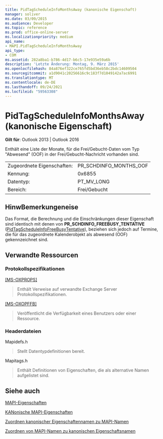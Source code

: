 ```yaml
---
title: PidTagScheduleInfoMonthsAway (kanonische Eigenschaft)
manager: soliver
ms.date: 03/09/2015
ms.audience: Developer
ms.topic: reference
ms.prod: office-online-server
ms.localizationpriority: medium
api_name:
- MAPI.PidTagScheduleInfoMonthsAway
api_type:
- COM
ms.assetid: 282a8ba1-b786-4d17-b6c5-17e935e59a6b
description: 'Letzte Änderung: Montag, 9. März 2015'
ms.openlocfilehash: 84a876ef322ce765fd5bd36eb58c2bdc14609504
ms.sourcegitcommit: a1d9041c20256616c9c183f7d1049142a7ac6991
ms.translationtype: MT
ms.contentlocale: de-DE
ms.lasthandoff: 09/24/2021
ms.locfileid: "59563308"
---
```

# <a name="pidtagscheduleinfomonthsaway-canonical-property"></a>PidTagScheduleInfoMonthsAway (kanonische Eigenschaft)

  
  
**Gilt für**: Outlook 2013 | Outlook 2016 
  
Enthält eine Liste der Monate, für die Frei/Gebucht-Daten vom Typ "Abwesend" (OOF) in der Frei/Gebucht-Nachricht vorhanden sind. 
  
|||
|:-----|:-----|
|Zugeordnete Eigenschaften:  <br/> |PR_SCHDINFO_MONTHS_OOF  <br/> |
|Kennung:  <br/> |0x6855  <br/> |
|Datentyp:  <br/> |PT_MV_LONG  <br/> |
|Bereich:  <br/> |Frei/Gebucht  <br/> |
   
## <a name="remarks"></a>HinwBemerkungeneise

Das Format, die Berechnung und die Einschränkungen dieser Eigenschaft sind identisch mit denen von **PR_SCHDINFO_FREEBUSY_TENTATIVE** ([PidTagScheduleInfoFreeBusyTentative](pidtagscheduleinfofreebusytentative-canonical-property.md)), beziehen sich jedoch auf Termine, die für das zugeordnete Kalenderobjekt als abwesend (OOF) gekennzeichnet sind.
  
## <a name="related-resources"></a>Verwandte Ressourcen

### <a name="protocol-specifications"></a>Protokollspezifikationen

[[MS-OXPROPS]](https://msdn.microsoft.com/library/f6ab1613-aefe-447d-a49c-18217230b148%28Office.15%29.aspx)
  
> Enthält Verweise auf verwandte Exchange Server Protokollspezifikationen.
    
[[MS-OXOPFFB]](https://msdn.microsoft.com/library/1a527299-7211-4d27-a74c-b69bd0746320%28Office.15%29.aspx)
  
> Veröffentlicht die Verfügbarkeit eines Benutzers oder einer Ressource.
    
### <a name="header-files"></a>Headerdateien

Mapidefs.h
  
> Stellt Datentypdefinitionen bereit.
    
Mapitags.h
  
> Enthält Definitionen von Eigenschaften, die als alternative Namen aufgelistet sind.
    
## <a name="see-also"></a>Siehe auch



[MAPI-Eigenschaften](mapi-properties.md)
  
[KANonische MAPI-Eigenschaften](mapi-canonical-properties.md)
  
[Zuordnen kanonischer Eigenschaftennamen zu MAPI-Namen](mapping-canonical-property-names-to-mapi-names.md)
  
[Zuordnen von MAPI-Namen zu kanonischen Eigenschaftsnamen](mapping-mapi-names-to-canonical-property-names.md)

